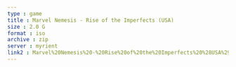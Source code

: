 ```yaml
---
type : game
title : Marvel Nemesis - Rise of the Imperfects (USA)
size : 2.0 G
format : iso
archive : zip
server : myrient
link2 : Marvel%20Nemesis%20-%20Rise%20of%20the%20Imperfects%20%28USA%29
---
```

